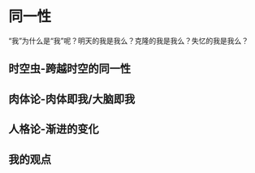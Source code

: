 # 同一性

“我”为什么是“我”呢？明天的我是我么？克隆的我是我么？失忆的我是我么？

## 时空虫-跨越时空的同一性

## 肉体论-肉体即我/大脑即我

## 人格论-渐进的变化

## 我的观点